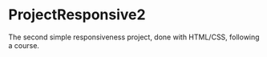 # ProjectResponsive2
The second simple responsiveness project, done with HTML/CSS, following a course.
